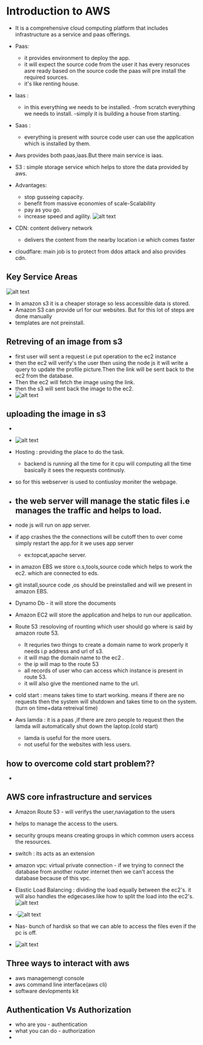 # Introduction to AWS

- It is a comprehensive cloud computing platform that includes infrastructure as a service and paas offerings.
- Paas:
  - it provides environment to deploy the app.
  - it will expect the source code from the user it has every resoruces asre ready based on the source code the paas will pre install the required sources.
  - it's like renting house.
- Iaas :
  - in this everything we needs to be installed.
    -from scratch everything we needs to install.
    -simply it is building a house from starting.
- Saas :

  - everything is present with source code user can use the application which is installed by them.

- Aws provides both paas,iaas.But there main service is iaas.
- S3 : simple storage service which helps to store the data provided by aws.
- Advantages:

  - stop gusseing capacity.
  - benefit from massive economies of scale-Scalability
  - pay as you go.
  - increase speed and agility.
    ![alt text](image-19.png)

- CDN: content delivery network
  - delivers the content from the nearby location i.e which comes faster
- cloudflare: main job is to protect from ddos attack and also provides cdn.

## Key Service Areas

![alt text](image-20.png)

- In amazon s3 it is a cheaper storage so less accessible data is stored.
- Amazon S3 can provide url for our websites. But for this lot of steps are done manually
- templates are not preinstall.

## Retreving of an image from s3

- first user will sent a request i.e put operation to the ec2 instance
- then the ec2 will verify's the user then using the node js it will write a query to update the profile picture.Then the link will be sent back to the ec2 from the database.
- Then the ec2 will fetch the image using the link.
- then the s3 will sent back the image to the ec2.
- ![alt text](image-26.png)

## uploading the image in s3

-
- ![alt text](image-27.png)

- Hosting : providing the place to do the task.
  - backend is running all the time for it cpu will computing all the time basically it sees the requests continusly.
- so for this webserver is used to contiusloy moniter the webpage.
- the web server will manage the static files i.e manages the traffic and helps to load.
  -
- node js will run on app server.
- if app crashes the the connections will be cutoff then to over come simply restart the app.for it we uses app server
  - ex:topcat,apache server.
- in amazon EBS we store o.s,tools,source code which helps to work the ec2. which are connected to eds.
- git install,source code ,os should be preinstalled and will we present in amazon EBS.
- Dynamo Db - it will store the documents
- Amazon EC2 will store the application and helps to run our application.
- Route 53 :resoloving of rounting which user should go where is said by amazon route 53.
  - It requries two things to create a domain name to work properly it needs i.p address and url of s3.
  - it will map the domain name to the ec2 .
  - the ip will map to the route 53
  - all records of user who can access which instance is present in route 53.
  - it will also give the mentioned name to the url.
- cold start : means takes time to start working. means if there are no requests then the system will shutdown and takes time to on the system.(turn on time+data retreival time)
- Aws lamda : it is a paas ,if there are zero people to request then the lamda will automatically shut down the laptop.(cold start)
  - lamda is useful for the more users.
  - not useful for the websites with less users.

## how to overcome cold start problem??

-

## AWS core infrastructure and services

- Amazon Route 53 - will verifys the user,naviagation to the users
- helps to manage the access to the users.
- security groups means creating groups in which common users access the resources.
- switch : its acts as an extension
- amazon vpc: virtual private connection - if we trying to connect the database from another router internet then we can't access the database because of this vpc.
- Elastic Load Balancing : dividing the load equally between the ec2's. it will also handles the edgecases.like how to split the load into the ec2's.
  ![alt text](image-22.png)

- -![alt text](image-23.png)
- Nas- bunch of hardisk so that we can able to access the files even if the pc is off.
- ![alt text](image-24.png)

## Three ways to interact with aws

- aws managemengt console
- aws command line interface(aws cli)
- software devlopments kit

## Authentication Vs Authorization

- who are you - authentication
- what you can do - authorization
-
